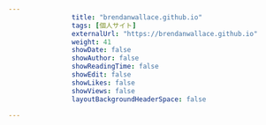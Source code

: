 ---
                title: "brendanwallace.github.io"
                tags: [個人サイト]
                externalUrl: "https://brendanwallace.github.io"
                weight: 41
                showDate: false
                showAuthor: false
                showReadingTime: false
                showEdit: false
                showLikes: false
                showViews: false
                layoutBackgroundHeaderSpace: false
                ---

